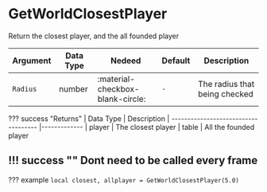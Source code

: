 # GetWorldClosestPlayer
Return the closest player, and the all founded player

| Argument              | Data Type                            | Nedeed                    | Default         | Description
| ----------------------| ------------------------------------ | ------------------------- |-----------------|-------------
| `Radius`                | number | :material-checkbox-blank-circle: | `-` | The radius that being checked

??? success "Returns"
    | Data Type                            | Description
    | ------------------------------------ |-------------
    | player | The closest player
    | table | All the founded player

!!! success ""
    Dont need to be called every frame
---
??? example
    ```
    local closest, allplayer = GetWorldClosestPlayer(5.0)
    ```
